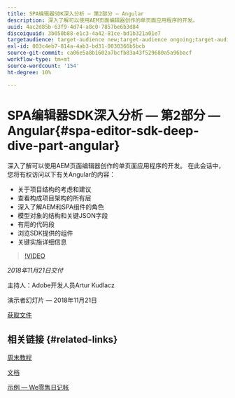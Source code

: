 ```yaml
---
title: SPA编辑器SDK深入分析 — 第2部分 — Angular
description: 深入了解可以使用AEM页面编辑器创作的单页面应用程序的开发。
uuid: 4ac2d85b-63f9-4d74-a8c0-7857be6b3d84
discoiquuid: 3b050b88-e1c3-4a42-81ce-bd1b321a01e7
targetaudience: target-audience new;target-audience ongoing;target-audience upgrader
exl-id: 003c4eb7-814a-4ab3-bd31-0030366b5bcb
source-git-commit: ca06e5a8b1602a7bcfb83a43f529680a5a96bacf
workflow-type: tm+mt
source-wordcount: '154'
ht-degree: 10%

---
```


# SPA编辑器SDK深入分析 — 第2部分 — Angular{#spa-editor-sdk-deep-dive-part-angular}

深入了解可以使用AEM页面编辑器创作的单页面应用程序的开发。 在此会话中，您将有权访问以下有关Angular的内容：

* 关于项目结构的考虑和建议
* 查看构成项目架构的所有层
* 深入了解AEM和SPA组件的角色
* 模型对象的结构和关键JSON字段
* 有用的代码段
* 浏览SDK提供的组件
* 关键实施详细信息

>[!VIDEO](https://video.tv.adobe.com/v/25503/?quality-9)

*2018年11月21日交付*

主持人：Adobe开发人员Artur Kudlacz

演示者幻灯片 — 2018年11月21日

[获取文件](assets/aem-gems-aem-spaeditorangular-112118.pdf)

## 相关链接 {#related-links}

[周末教程](https://experienceleague.adobe.com/docs/experience-manager-learn/getting-started-wknd-tutorial-develop/overview.html)

[文档](https://helpx.adobe.com/cn/experience-manager/6-4/sites/developing/using/spa-overview.html)

[示例 — We零售日记帐](https://github.com/adobe/aem-sample-we-retail-journal)

<!--
[Get back to the Overview](https://helpx.adobe.com/experience-manager/kt/eseminars/gems/aem-index.html)
-->
